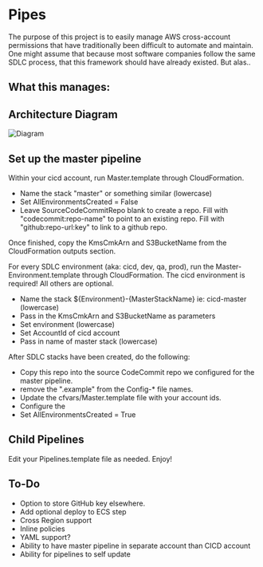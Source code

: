 # Pipes
The purpose of this project is to easily manage AWS cross-account permissions that have traditionally been difficult to automate and maintain.
One might assume that because most software companies follow the same SDLC process, that this framework should have already existed. But alas..

What this manages:
   -  

## Architecture Diagram
![Diagram](https://farrantch.github.io/pipes.png)

## Set up the master pipeline
Within your cicd account, run Master.template through CloudFormation.
   - Name the stack "master" or something similar (lowercase)
   - Set AllEnvironmentsCreated = False
   - Leave SourceCodeCommitRepo blank to create a repo. Fill with "codecommit:repo-name" to point to an existing repo. Fill with "github:repo-url:key" to link to a github repo.
   
Once finished, copy the KmsCmkArn and S3BucketName from the CloudFormation outputs section.
    
For every SDLC environment (aka: cicd, dev, qa, prod), run the Master-Environment.template through CloudFormation. The cicd environment is required! All others are optional.
   - Name the stack ${Environment}-{MasterStackName} ie: cicd-master (lowercase)
   - Pass in the KmsCmkArn and S3BucketName as parameters
   - Set environment (lowercase)
   - Set AccountId of cicd account
   - Pass in name of master stack (lowercase)

After SDLC stacks have been created, do the following:
   - Copy this repo into the source CodeCommit repo we configured for the master pipeline.
   - remove the ".example" from the Config-* file names.
   - Update the cfvars/Master.template file with your account ids.
   - Configure the
   - Set AllEnvironmentsCreated = True

## Child Pipelines
Edit your Pipelines.template file as needed. Enjoy!

## To-Do
   - Option to store GitHub key elsewhere.
   - Add optional deploy to ECS step
   - Cross Region support
   - Inline policies
   - YAML support?
   - Ability to have master pipeline in separate account than CICD account
   - Ability for pipelines to self update

